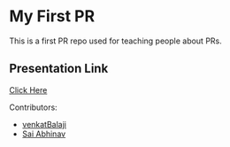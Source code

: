 # My First PR
This is a first PR repo used for teaching people about PRs.

## Presentation Link
[Click Here](https://docs.google.com/presentation/d/1daPXYSP6chrxg8vB60FNcOMb_7_YErsCds7gT3OlwwI/edit?usp=sharing)</br>

Contributors:</br>
- [venkatBalaji](https://github.com/venkatbalaji221)
- [Sai Abhinav](https://github.com/Abhinavtdk)
